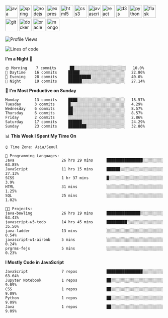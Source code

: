 <p align="left">
    <img src="https://devicons.github.io/devicon/devicon.git/icons/java/java-original-wordmark.svg" alt="java" width="40" height="40"/>
    <img src="https://www.vectorlogo.zone/logos/springio/springio-icon.svg" alt="spring" width="40" height="40"/>
    <img src="https://devicons.github.io/devicon/devicon.git/icons/nodejs/nodejs-original-wordmark.svg" alt="nodejs" width="40" height="40"/>
    <img src="https://devicons.github.io/devicon/devicon.git/icons/express/express-original-wordmark.svg" alt="express" width="40" height="40"/>
    <img src="https://devicons.github.io/devicon/devicon.git/icons/html5/html5-original-wordmark.svg" alt="html5" width="40" height="40"/>
    <img src="https://devicons.github.io/devicon/devicon.git/icons/css3/css3-original-wordmark.svg" alt="css3" width="40" height="40"/>
    <img src="https://devicons.github.io/devicon/devicon.git/icons/javascript/javascript-original.svg" alt="javascript" width="40" height="40"/>
    <img src="https://devicons.github.io/devicon/devicon.git/icons/react/react-original-wordmark.svg" alt="react" width="40" height="40"/>
    <img src="https://devicons.github.io/devicon/devicon.git/icons/d3js/d3js-original.svg" alt="d3js" width="40" height="40"/>
    <img src="https://devicons.github.io/devicon/devicon.git/icons/python/python-original.svg" alt="python" width="40" height="40"/>
    <img src="https://www.vectorlogo.zone/logos/pocoo_flask/pocoo_flask-icon.svg" alt="flask" width="40" height="40"/>
    <img src="https://www.vectorlogo.zone/logos/git-scm/git-scm-icon.svg" alt="git" width="40" height="40"/>
    <img src="https://devicons.github.io/devicon/devicon.git/icons/docker/docker-original-wordmark.svg" alt="docker" width="40" height="40"/>
    <img src="https://devicons.github.io/devicon/devicon.git/icons/oracle/oracle-original.svg" alt="oracle" width="40" height="40"/>
    <img src="https://devicons.github.io/devicon/devicon.git/icons/mongodb/mongodb-original-wordmark.svg" alt="mongodb" width="40" height="40"/>
</p>

<!--START_SECTION:waka-->
![Profile Views](http://img.shields.io/badge/Profile%20Views-63-blue)

![Lines of code](https://img.shields.io/badge/From%20Hello%20World%20I%27ve%20Written-486153%20lines%20of%20code-blue)

**I'm a Night 🦉** 

```text
🌞 Morning    7 commits      ██░░░░░░░░░░░░░░░░░░░░░░░   10.0% 
🌆 Daytime    16 commits     █████░░░░░░░░░░░░░░░░░░░░   22.86% 
🌃 Evening    28 commits     ██████████░░░░░░░░░░░░░░░   40.0% 
🌙 Night      19 commits     ██████░░░░░░░░░░░░░░░░░░░   27.14%

```
📅 **I'm Most Productive on Sunday** 

```text
Monday       13 commits     ████░░░░░░░░░░░░░░░░░░░░░   18.57% 
Tuesday      3 commits      █░░░░░░░░░░░░░░░░░░░░░░░░   4.29% 
Wednesday    6 commits      ██░░░░░░░░░░░░░░░░░░░░░░░   8.57% 
Thursday     6 commits      ██░░░░░░░░░░░░░░░░░░░░░░░   8.57% 
Friday       2 commits      ░░░░░░░░░░░░░░░░░░░░░░░░░   2.86% 
Saturday     17 commits     ██████░░░░░░░░░░░░░░░░░░░   24.29% 
Sunday       23 commits     ████████░░░░░░░░░░░░░░░░░   32.86%

```


📊 **This Week I Spent My Time On** 

```text
⌚︎ Time Zone: Asia/Seoul

💬 Programming Languages: 
Java                     26 hrs 29 mins      ████████████████░░░░░░░░░   63.85% 
JavaScript               11 hrs 15 mins      ██████░░░░░░░░░░░░░░░░░░░   27.13% 
SCSS                     1 hr 37 mins        █░░░░░░░░░░░░░░░░░░░░░░░░   3.9% 
HTML                     31 mins             ░░░░░░░░░░░░░░░░░░░░░░░░░   1.25% 
SQL                      25 mins             ░░░░░░░░░░░░░░░░░░░░░░░░░   1.02%

🐱‍💻 Projects: 
java-bowling             26 hrs 19 mins      ███████████████░░░░░░░░░░   63.43% 
javascript-w3-todo       14 hrs 45 mins      █████████░░░░░░░░░░░░░░░░   35.56% 
java-ladder              13 mins             ░░░░░░░░░░░░░░░░░░░░░░░░░   0.54% 
javascript-w1-airbnb     5 mins              ░░░░░░░░░░░░░░░░░░░░░░░░░   0.24% 
prgrms-fejs              5 mins              ░░░░░░░░░░░░░░░░░░░░░░░░░   0.23%

```

**I Mostly Code in JavaScript** 

```text
JavaScript               7 repos             ████████████████░░░░░░░░░   63.64% 
Jupyter Notebook         1 repos             ██░░░░░░░░░░░░░░░░░░░░░░░   9.09% 
CSS                      1 repos             ██░░░░░░░░░░░░░░░░░░░░░░░   9.09% 
Python                   1 repos             ██░░░░░░░░░░░░░░░░░░░░░░░   9.09% 
Java                     1 repos             ██░░░░░░░░░░░░░░░░░░░░░░░   9.09%

```



<!--END_SECTION:waka-->

